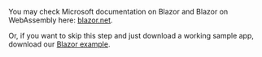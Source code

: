 You may check Microsoft documentation on Blazor and Blazor on WebAssembly here: [blazor.net](https://blazor.net).

Or, if you want to skip this step and just download a working sample app, download our [Blazor example](https://github.com/okta/samples-blazor/tree/master/web-assembly/okta-hosted-login).
